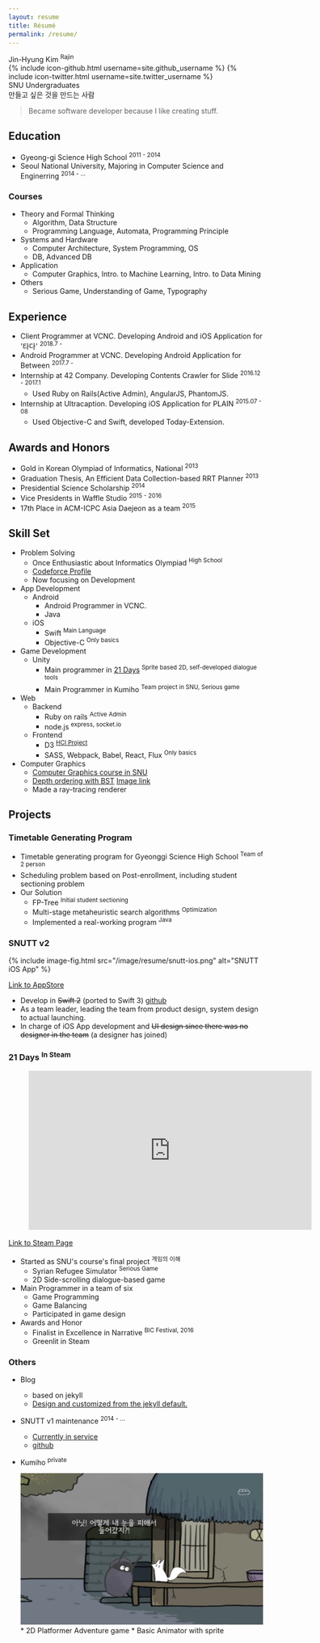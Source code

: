 ```yaml
---
layout: resume
title: Résumé
permalink: /resume/
---
```


<div id="resume-header">
    <div id="profile">
    </div>
    <div id="info">
        <div id="info-name">Jin-Hyung Kim <sup>Rajin</sup></div>
        {% include icon-github.html username=site.github_username %}
        {% include icon-twitter.html username=site.twitter_username %}
        <div id="status">SNU Undergraduates</div>
        만들고 싶은 것을 만드는 사람
    </div>
</div>

> Became software developer because I like creating stuff.

## Education

* Gyeong-gi Science High School <sup>2011 - 2014</sup>
* Seoul National University, Majoring in Computer Science and Enginerring <sup>2014 - ...</sup>

### Courses

* Theory and Formal Thinking
    * Algorithm, Data Structure
    * Programming Language, Automata, Programming Principle
* Systems and Hardware
    * Computer Architecture, System Programming, OS
    * DB, Advanced DB
* Application
    * Computer Graphics, Intro. to Machine Learning, Intro. to Data Mining
* Others
    * Serious Game, Understanding of Game, Typography


## Experience
* Client Programmer at VCNC. Developing Android and iOS Application for '타다' <sup>2018.7 - </sup>
* Android Programmer at VCNC. Developing Android Application for Between <sup>2017.7 - </sup>
* Internship at 42 Company. Developing Contents Crawler for Slide <sup>2016.12 - 2017.1</sup>
    * Used Ruby on Rails(Active Admin), AngularJS, PhantomJS.
* Internship at Ultracaption. Developing iOS Application for PLAIN <sup>2015.07 - 08</sup>
    * Used Objective-C and Swift, developed Today-Extension.

## Awards and Honors

* Gold in Korean Olympiad of Informatics, National <sup>2013</sup>
* Graduation Thesis, An Efficient Data Collection-based RRT Planner <sup>2013</sup>
* Presidential Science Scholarship <sup>2014</sup>
* Vice Presidents in Waffle Studio <sup>2015 - 2016</sup>
* 17th Place in ACM-ICPC Asia Daejeon as a team <sup>2015</sup>

## Skill Set

* Problem Solving
    * Once Enthusiastic about Informatics Olympiad <sup>High School</sup>
    * [Codeforce Profile](http://codeforces.com/profile/RaJin)
    * Now focusing on Development
* App Development
    * Android
        * Android Programmer in VCNC.
        * Java
    * iOS
        * Swift <sup>Main Language</sup>
        * Objective-C <sup>Only basics</sup>
* Game Development
    * Unity
        * Main programmer in [21 Days](http://steamcommunity.com/sharedfiles/filedetails/?id=800257717)
        <sup>Sprite based 2D, self-developed dialogue tools</sup>
        * Main Programmer in Kumiho <sup>Team project in SNU, Serious game</sup>
* Web
    * Backend
        * Ruby on rails <sup>Active Admin</sup>
        * node.js <sup>express, socket.io</sup>
    * Frontend
        * D3 <sup>[HCI Project](https://github.com/snuhci2017/PopulationSimulation)</sup>
        * SASS, Webpack, Babel, React, Flux <sup>Only basics</sup>
* Computer Graphics
    * [Computer Graphics course in SNU](http://mrl.snu.ac.kr/courses/CourseGraphics/index_2015spring.html)
    * [Depth ordering with BST](http://mrl.snu.ac.kr/courses/CourseGraphics/index_2015spring.html) [Image link](http://mrl.snu.ac.kr/courses/CourseGraphics/2015spring/best/4/KJH.png)
    * Made a ray-tracing renderer

## Projects

### Timetable Generating Program

* Timetable generating program for Gyeonggi Science High School <sup>Team of 2 person</sup>
* Scheduling problem based on Post-enrollment, including student sectioning problem
* Our Solution
    * FP-Tree <sup>Initial student sectioning</sup>
    * Multi-stage metaheuristic search algorithms <sup>Optimization</sup>
    * Implemented a real-working program <sup>Java</sup>

### SNUTT v2

{% include image-fig.html src="/image/resume/snutt-ios.png" alt="SNUTT iOS App" %}

[Link to AppStore](https://itunes.apple.com/kr/app/snutt-서울대학교-시간표-앱/id1215668309?mt=8)

* Develop in ~~Swift 2~~ (ported to Swift 3) [github](https://github.com/wafflestudio/SNUTT-iOS)
* As a team leader, leading the team from product design, system design to actual launching.
* In charge of iOS App development and ~~UI design since there was no designer in the team~~ (a designer has joined)

### 21 Days <sup>In Steam</sup>

<figure markdown="1">
<iframe width="560" height="315" src="https://www.youtube.com/embed/WnOAGWaGOEU" frameborder="0" allowfullscreen></iframe>
</figure>

[Link to Steam Page](http://store.steampowered.com/app/607660/21_Days/)

* Started as SNU's course's final project <sup>게임의 이해</sup>
    * Syrian Refugee Simulator <sup>Serious Game</sup>
    * 2D Side-scrolling dialogue-based game
* Main Programmer in a team of six
    * Game Programming
    * Game Balancing
    * Participated in game design
* Awards and Honor
    * Finalist in Excellence in Narrative <sup>BIC Festival, 2016</sup>
    * Greenlit in Steam

### Others

* Blog
    * based on jekyll
    * [Design and customized from the jekyll default.](http://rajin9601.github.io/dev/life/2016/04/29/블로그-시작.html)
* SNUTT v1 maintenance <sup>2014 - ...</sup>
    * [Currently in service](http://old.snutt.kr)
    * [github](https://github.com/wafflestudio/snutt)
* Kumiho <sup>private</sup>

    <img src="/image/resume/kumiho.png" alt="Kumiho game Screenshot" style="width: 500px;"/>
    * 2D Platformer Adventure game
    * Basic Animator with sprite